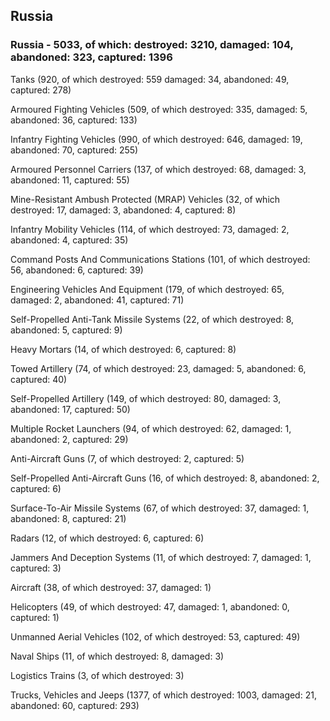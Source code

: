 
 
 ## Russia
 
 ### Russia - 5033, of which: destroyed: 3210, damaged: 104, abandoned: 323, captured: 1396

 

 

 Tanks (920, of which destroyed: 559 damaged: 34, abandoned: 49, captured: 278)

 Armoured Fighting Vehicles (509, of which destroyed: 335, damaged: 5, abandoned: 36, captured: 133)

 Infantry Fighting Vehicles (990, of which destroyed: 646, damaged: 19, abandoned: 70, captured: 255)

 Armoured Personnel Carriers (137, of which destroyed: 68, damaged: 3, abandoned: 11, captured: 55)

 Mine-Resistant Ambush Protected (MRAP) Vehicles (32, of which destroyed: 17, damaged: 3, abandoned: 4, captured: 8)

 Infantry Mobility Vehicles (114, of which destroyed: 73, damaged: 2, abandoned: 4, captured: 35)

 Command Posts And Communications Stations (101, of which destroyed: 56, abandoned: 6, captured: 39)

 Engineering Vehicles And Equipment (179, of which destroyed: 65, damaged: 2, abandoned: 41, captured: 71)

 Self-Propelled Anti-Tank Missile Systems (22, of which destroyed: 8, abandoned: 5, captured: 9)

 Heavy Mortars (14, of which destroyed: 6, captured: 8)

 Towed Artillery (74, of which destroyed: 23, damaged: 5, abandoned: 6, captured: 40)

 Self-Propelled Artillery (149, of which destroyed: 80, damaged: 3, abandoned: 17, captured: 50)

 Multiple Rocket Launchers (94, of which destroyed: 62, damaged: 1, abandoned: 2, captured: 29)

 Anti-Aircraft Guns (7, of which destroyed: 2, captured: 5)

 Self-Propelled Anti-Aircraft Guns (16, of which destroyed: 8, abandoned: 2, captured: 6)

 Surface-To-Air Missile Systems (67, of which destroyed: 37, damaged: 1, abandoned: 8, captured: 21)

 Radars (12, of which destroyed: 6, captured: 6)

 Jammers And Deception Systems (11, of which destroyed: 7, damaged: 1, captured: 3)

 Aircraft (38, of which destroyed: 37, damaged: 1)

 Helicopters (49, of which destroyed: 47, damaged: 1, abandoned: 0, captured: 1)

 Unmanned Aerial Vehicles (102, of which destroyed: 53, captured: 49)

 Naval Ships (11, of which destroyed: 8, damaged: 3)

 Logistics Trains (3, of which destroyed: 3)

 Trucks, Vehicles and Jeeps (1377, of which destroyed: 1003, damaged: 21, abandoned: 60, captured: 293)

